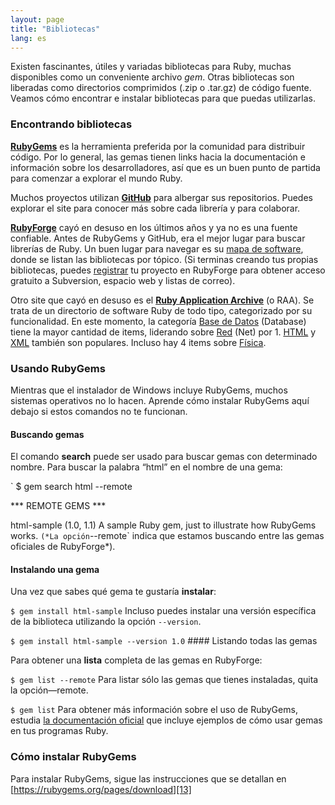 ```yaml
---
layout: page
title: "Bibliotecas"
lang: es
---
```


Existen fascinantes, útiles y variadas bibliotecas para Ruby, muchas
disponibles como un conveniente archivo *gem*. Otras bibliotecas son
liberadas como directorios comprimidos (.zip o .tar.gz) de código
fuente. Veamos cómo encontrar e instalar bibliotecas para que puedas
utilizarlas.

### <a name="finding-libraries">Encontrando bibliotecas</a>

[**RubyGems**][1] es la herramienta preferida por la comunidad para
distribuir código. Por lo general, las gemas tienen links hacia la
documentación e información sobre los desarrolladores, así que es un
buen punto de partida para comenzar a explorar el mundo Ruby.

Muchos proyectos utilizan [**GitHub**][2] para albergar sus
repositorios. Puedes explorar el site para conocer más sobre cada
librería y para colaborar.

[**RubyForge**][3] cayó en desuso en los últimos años y ya no es una
fuente confiable. Antes de RubyGems y GitHub, era el mejor lugar para
buscar librerías de Ruby. Un buen lugar para navegar es su [mapa de
software][4], donde se listan las bibliotecas por tópico. (Si terminas
creando tus propias bibliotecas, puedes [registrar][5] tu proyecto en
RubyForge para obtener acceso gratuito a Subversion, espacio web y
listas de correo).

Otro site que cayó en desuso es el [**Ruby Application Archive**][6] (o
RAA). Se trata de un directorio de software Ruby de todo tipo,
categorizado por su funcionalidad. En este momento, la categoría [Base
de Datos][7] (Database) tiene la mayor cantidad de items, liderando
sobre [Red][8] (Net) por 1. [HTML][9] y [XML][10] también son populares.
Incluso hay 4 items sobre [Física][11].

###  <a name="using-rubygems" />Usando RubyGems

Mientras que el instalador de Windows incluye RubyGems, muchos sistemas
operativos no lo hacen. Aprende cómo instalar RubyGems aquí debajo si
estos comandos no te funcionan.

#### Buscando gemas

El comando **search** puede ser usado para buscar gemas con determinado
nombre. Para buscar la palabra “html” en el nombre de una gema:

 `
 $ gem search html --remote

 *** REMOTE GEMS ***

 html-sample (1.0, 1.1)
    A sample Ruby gem, just to illustrate how RubyGems works.
` (*La opción `--remote` indica que estamos buscando entre las gemas
oficiales de RubyForge*).

#### Instalando una gema

Una vez que sabes qué gema te gustaría **instalar**\:

 `
 $ gem install html-sample
` Incluso puedes instalar una versión específica de la biblioteca
utilizando la opción `--version`.

 `
 $ gem install html-sample --version 1.0
` #### Listando todas las gemas

Para obtener una **lista** completa de las gemas en RubyForge:

 `
 $ gem list --remote
` Para listar sólo las gemas que tienes instaladas, quita la
opción—remote.

 `
 $ gem list
` Para obtener más información sobre el uso de RubyGems, estudia [la
documentación oficial][12] que incluye ejemplos de cómo usar gemas en
tus programas Ruby.

###  <a name="installing-rubygems" />Cómo instalar RubyGems

Para instalar RubyGems, sigue las instrucciones que se detallan en
[https://rubygems.org/pages/download][13]



[1]: https://rubygems.org/ 
[2]: https://github.com/ 
[3]: http://rubyforge.org/ 
[4]: http://rubyforge.org/softwaremap/trove_list.php 
[5]: http://rubyforge.org/register/ 
[6]: http://raa.ruby-lang.org/ 
[7]: http://raa.ruby-lang.org/cat.rhtml?category_major=Library;category_minor=Database 
[8]: http://raa.ruby-lang.org/cat.rhtml?category_major=Library;category_minor=Net 
[9]: http://raa.ruby-lang.org/cat.rhtml?category_major=Library;category_minor=HTML 
[10]: http://raa.ruby-lang.org/cat.rhtml?category_major=Library;category_minor=XML 
[11]: http://raa.ruby-lang.org/cat.rhtml?category_major=Library;category_minor=Physics 
[12]: http://docs.rubygems.org/ 
[13]: https://rubygems.org/pages/download 
